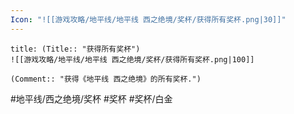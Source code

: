 ```yaml
---
Icon: "![[游戏攻略/地平线/地平线 西之绝境/奖杯/获得所有奖杯.png|30]]"
---
```

```ad-common-platinum-trophy
title: (Title:: "获得所有奖杯")
![[游戏攻略/地平线/地平线 西之绝境/奖杯/获得所有奖杯.png|100]]

(Comment:: "获得《地平线 西之绝境》的所有奖杯.")
```

#地平线/西之绝境/奖杯 #奖杯 #奖杯/白金
